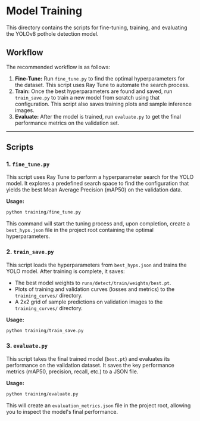 # Model Training

This directory contains the scripts for fine-tuning, training, and evaluating the YOLOv8 pothole detection model.

## Workflow

The recommended workflow is as follows:

1.  **Fine-Tune:** Run `fine_tune.py` to find the optimal hyperparameters for the dataset. This script uses Ray Tune to automate the search process.
2.  **Train:** Once the best hyperparameters are found and saved, run `train_save.py` to train a new model from scratch using that configuration. This script also saves training plots and sample inference images.
3.  **Evaluate:** After the model is trained, run `evaluate.py` to get the final performance metrics on the validation set.

---

## Scripts

### 1. `fine_tune.py`

This script uses Ray Tune to perform a hyperparameter search for the YOLO model. It explores a predefined search space to find the configuration that yields the best Mean Average Precision (mAP50) on the validation data.

**Usage:**

```bash
python training/fine_tune.py
```

This command will start the tuning process and, upon completion, create a `best_hyps.json` file in the project root containing the optimal hyperparameters.

### 2. `train_save.py`

This script loads the hyperparameters from `best_hyps.json` and trains the YOLO model. After training is complete, it saves:

- The best model weights to `runs/detect/train/weights/best.pt`.
- Plots of training and validation curves (losses and metrics) to the `training_curves/` directory.
- A 2x2 grid of sample predictions on validation images to the `training_curves/` directory.

**Usage:**

```bash
python training/train_save.py
```

### 3. `evaluate.py`

This script takes the final trained model (`best.pt`) and evaluates its performance on the validation dataset. It saves the key performance metrics (mAP50, precision, recall, etc.) to a JSON file.

**Usage:**

```bash
python training/evaluate.py
```

This will create an `evaluation_metrics.json` file in the project root, allowing you to inspect the model's final performance.

